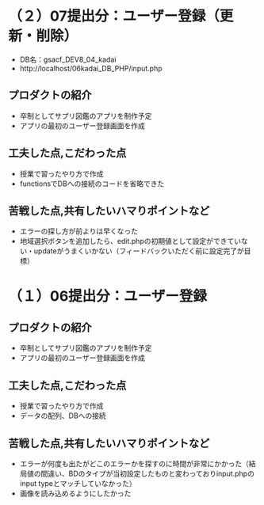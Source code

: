 # （２）07提出分：ユーザー登録（更新・削除）
- DB名：gsacf_DEV8_04_kadai
- http://localhost/06kadai_DB_PHP/input.php
## プロダクトの紹介
- 卒制としてサプリ図鑑のアプリを制作予定
- アプリの最初のユーザー登録画面を作成
## 工夫した点,こだわった点
- 授業で習ったやり方で作成
- functionsでDBへの接続のコードを省略できた
## 苦戦した点,共有したいハマりポイントなど
- エラーの探し方が前よりは早くなった
- 地域選択ボタンを追加したら、edit.phpの初期値として設定ができていない・updateがうまくいかない（フィードバックいただく前に設定完了が目標）

# （１）06提出分：ユーザー登録
## プロダクトの紹介
- 卒制としてサプリ図鑑のアプリを制作予定
- アプリの最初のユーザー登録画面を作成
## 工夫した点,こだわった点
- 授業で習ったやり方で作成
- データの配列、DBへの接続
## 苦戦した点,共有したいハマりポイントなど
- エラーが何度も出たがどこのエラーかを探すのに時間が非常にかかった（結局値の間違い、BDのタイプが当初設定したものと変わっておりinput.phpのinput typeとマッチしていなかった）
- 画像を読み込めるようにしたかった